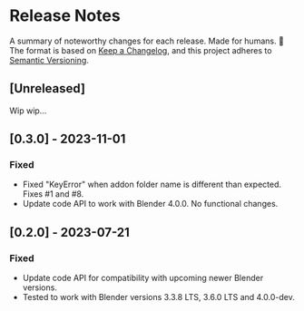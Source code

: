 # Release Notes

A summary of noteworthy changes for each release. Made for humans. :roll_of_paper:  
The format is based on [Keep a Changelog](https://keepachangelog.com/en/1.1.0/),
and this project adheres to [Semantic Versioning](https://semver.org/spec/v2.0.0.html).

## [Unreleased]

Wip wip...

## [0.3.0] - 2023-11-01

### Fixed
- Fixed "KeyError" when addon folder name is different than expected. Fixes #1 and #8.
- Update code API to work with Blender 4.0.0. No functional changes.


## [0.2.0] - 2023-07-21

### Fixed
- Update code API for compatibility with upcoming newer Blender versions.
- Tested to work with Blender versions 3.3.8 LTS, 3.6.0 LTS and 4.0.0-dev.
